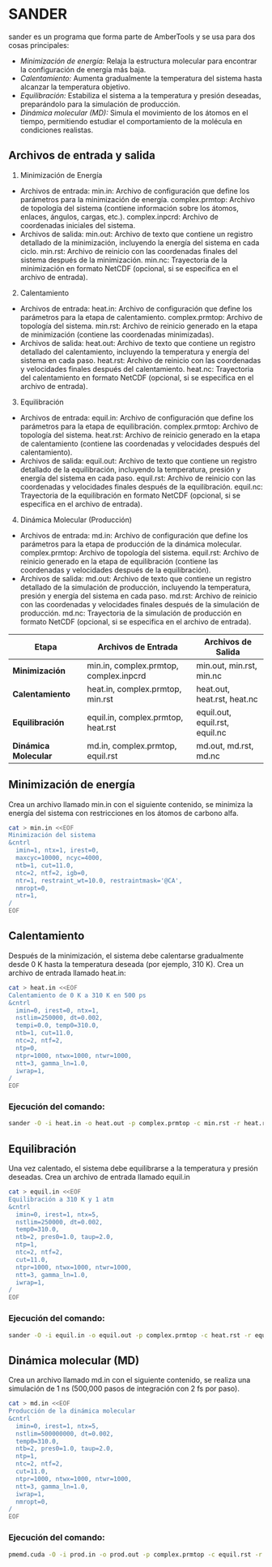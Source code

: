 # SANDER
sander es un programa que forma parte de AmberTools y se usa para dos cosas principales:

- *Minimización de energía:* Relaja la estructura molecular para encontrar la configuración de energía más baja.
- *Calentamiento:* Aumenta gradualmente la temperatura del sistema hasta alcanzar la temperatura objetivo.
- *Equilibración:* Estabiliza el sistema a la temperatura y presión deseadas, preparándolo para la simulación de producción.
- *Dinámica molecular (MD):* Simula el movimiento de los átomos en el tiempo, permitiendo estudiar el comportamiento de la molécula en condiciones realistas.


## Archivos de entrada y salida
1. Minimización de Energía
  - Archivos de entrada:
    min.in: Archivo de configuración que define los parámetros para la minimización de energía.
    complex.prmtop: Archivo de topología del sistema (contiene información sobre los átomos, enlaces, ángulos, cargas, etc.).
    complex.inpcrd: Archivo de coordenadas iniciales del sistema.
  - Archivos de salida:
    min.out: Archivo de texto que contiene un registro detallado de la minimización, incluyendo la energía del sistema en cada ciclo.
    min.rst: Archivo de reinicio con las coordenadas finales del sistema después de la minimización.
    min.nc: Trayectoria de la minimización en formato NetCDF (opcional, si se especifica en el archivo de entrada).

2. Calentamiento
  - Archivos de entrada:
    heat.in: Archivo de configuración que define los parámetros para la etapa de calentamiento.
    complex.prmtop: Archivo de topología del sistema.
    min.rst: Archivo de reinicio generado en la etapa de minimización (contiene las coordenadas minimizadas).
  - Archivos de salida:
    heat.out: Archivo de texto que contiene un registro detallado del calentamiento, incluyendo la temperatura y energía del sistema en cada paso.
    heat.rst: Archivo de reinicio con las coordenadas y velocidades finales después del calentamiento.
    heat.nc: Trayectoria del calentamiento en formato NetCDF (opcional, si se especifica en el archivo de entrada).

3. Equilibración
  - Archivos de entrada:
    equil.in: Archivo de configuración que define los parámetros para la etapa de equilibración.
    complex.prmtop: Archivo de topología del sistema.
    heat.rst: Archivo de reinicio generado en la etapa de calentamiento (contiene las coordenadas y velocidades después del calentamiento).
  - Archivos de salida:
    equil.out: Archivo de texto que contiene un registro detallado de la equilibración, incluyendo la temperatura, presión y energía del sistema en cada paso.
    equil.rst: Archivo de reinicio con las coordenadas y velocidades finales después de la equilibración.
    equil.nc: Trayectoria de la equilibración en formato NetCDF (opcional, si se especifica en el archivo de entrada).

4. Dinámica Molecular (Producción)
  - Archivos de entrada:
    md.in: Archivo de configuración que define los parámetros para la etapa de producción de la dinámica molecular.
    complex.prmtop: Archivo de topología del sistema.
    equil.rst: Archivo de reinicio generado en la etapa de equilibración (contiene las coordenadas y velocidades después de la equilibración).
  - Archivos de salida:
    md.out: Archivo de texto que contiene un registro detallado de la simulación de producción, incluyendo la temperatura, presión y energía del sistema en cada paso.
    md.rst: Archivo de reinicio con las coordenadas y velocidades finales después de la simulación de producción.
    md.nc: Trayectoria de la simulación de producción en formato NetCDF (opcional, si se especifica en el archivo de entrada).

| Etapa               | Archivos de Entrada                        | Archivos de Salida                |
|---------------------|--------------------------------------------|-----------------------------------|
| **Minimización**     | min.in, complex.prmtop, complex.inpcrd     | min.out, min.rst, min.nc          |
| **Calentamiento**    | heat.in, complex.prmtop, min.rst          | heat.out, heat.rst, heat.nc       |
| **Equilibración**    | equil.in, complex.prmtop, heat.rst        | equil.out, equil.rst, equil.nc    |
| **Dinámica Molecular** | md.in, complex.prmtop, equil.rst        | md.out, md.rst, md.nc             |



##  Minimización de energía
Crea un archivo llamado min.in con el siguiente contenido, se minimiza la energía del sistema con restricciones en los átomos de carbono alfa.
```bash
cat > min.in <<EOF
Minimización del sistema
&cntrl
  imin=1, ntx=1, irest=0,
  maxcyc=10000, ncyc=4000,
  ntb=1, cut=11.0,
  ntc=2, ntf=2, igb=0,
  ntr=1, restraint_wt=10.0, restraintmask='@CA',
  nmropt=0,
  ntr=1,
/
EOF
```
##  Calentamiento
Después de la minimización, el sistema debe calentarse gradualmente desde 0 K hasta la temperatura deseada (por ejemplo, 310 K). Crea un archivo de entrada llamado heat.in:
```bash
cat > heat.in <<EOF
Calentamiento de 0 K a 310 K en 500 ps
&cntrl
  imin=0, irest=0, ntx=1,
  nstlim=250000, dt=0.002,
  tempi=0.0, temp0=310.0,
  ntb=1, cut=11.0,
  ntc=2, ntf=2,
  ntp=0,
  ntpr=1000, ntwx=1000, ntwr=1000,
  ntt=3, gamma_ln=1.0,
  iwrap=1,
/
EOF
```
### Ejecución del comando:
```bash
sander -O -i heat.in -o heat.out -p complex.prmtop -c min.rst -r heat.rst -x heat.nc -ref min.rst
```

##  Equilibración
Una vez calentado, el sistema debe equilibrarse a la temperatura y presión deseadas. Crea un archivo de entrada llamado equil.in
```bash
cat > equil.in <<EOF
Equilibración a 310 K y 1 atm
&cntrl
  imin=0, irest=1, ntx=5,
  nstlim=250000, dt=0.002,
  temp0=310.0,
  ntb=2, pres0=1.0, taup=2.0,
  ntp=1,
  ntc=2, ntf=2,
  cut=11.0,
  ntpr=1000, ntwx=1000, ntwr=1000,
  ntt=3, gamma_ln=1.0,
  iwrap=1,
/
EOF
```
### Ejecución del comando:
```bash
sander -O -i equil.in -o equil.out -p complex.prmtop -c heat.rst -r equil.rst -x equil.nc -ref heat.rst
```

##  Dinámica molecular (MD)
Crea un archivo llamado md.in con el siguiente contenido, se realiza una simulación de 1 ns (500,000 pasos de integración con 2 fs por paso).
```bash
cat > md.in <<EOF
Producción de la dinámica molecular
&cntrl
  imin=0, irest=1, ntx=5,
  nstlim=500000000, dt=0.002,
  temp0=310.0,
  ntb=2, pres0=1.0, taup=2.0,
  ntp=1,
  ntc=2, ntf=2,
  cut=11.0,
  ntpr=1000, ntwx=1000, ntwr=1000,
  ntt=3, gamma_ln=1.0,
  iwrap=1,
  nmropt=0,
/
EOF
```
### Ejecución del comando:
```bash
pmemd.cuda -O -i prod.in -o prod.out -p complex.prmtop -c equil.rst -r prod.rst -x prod.nc
```
